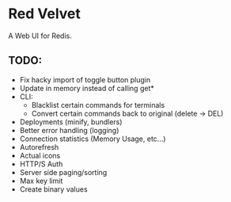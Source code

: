 # Red Velvet
A Web UI for Redis.

## TODO:
- Fix hacky import of toggle button plugin
- Update in memory instead of calling get*
- CLI:
  - Blacklist certain commands for terminals
  - Convert certain commands back to original (delete -> DEL)
- Deployments (minify, bundlers)
- Better error handling (logging)
- Connection statistics (Memory Usage, etc...)
- Autorefresh
- Actual icons
- HTTP/S Auth
- Server side paging/sorting
- Max key limit
- Create binary values